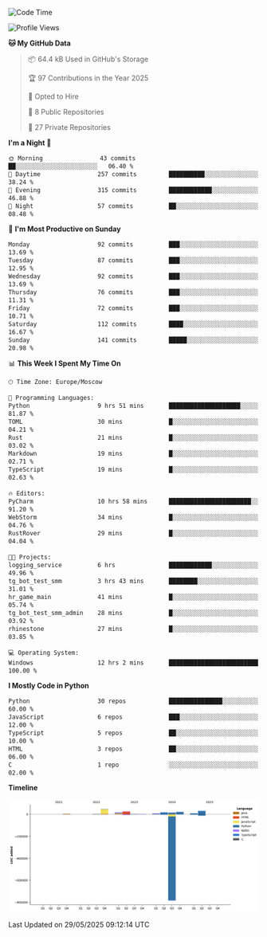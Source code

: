 <!--START_SECTION:waka-->
![Code Time](http://img.shields.io/badge/Code%20Time-681%20hrs-blue)

![Profile Views](http://img.shields.io/badge/Profile%20Views-0-blue)

**🐱 My GitHub Data** 

> 📦 64.4 kB Used in GitHub's Storage 
 > 
> 🏆 97 Contributions in the Year 2025
 > 
> 💼 Opted to Hire
 > 
> 📜 8 Public Repositories 
 > 
> 🔑 27 Private Repositories 
 > 
**I'm a Night 🦉** 

```text
🌞 Morning                43 commits          ██░░░░░░░░░░░░░░░░░░░░░░░   06.40 % 
🌆 Daytime                257 commits         ██████████░░░░░░░░░░░░░░░   38.24 % 
🌃 Evening                315 commits         ████████████░░░░░░░░░░░░░   46.88 % 
🌙 Night                  57 commits          ██░░░░░░░░░░░░░░░░░░░░░░░   08.48 % 
```
📅 **I'm Most Productive on Sunday** 

```text
Monday                   92 commits          ███░░░░░░░░░░░░░░░░░░░░░░   13.69 % 
Tuesday                  87 commits          ███░░░░░░░░░░░░░░░░░░░░░░   12.95 % 
Wednesday                92 commits          ███░░░░░░░░░░░░░░░░░░░░░░   13.69 % 
Thursday                 76 commits          ███░░░░░░░░░░░░░░░░░░░░░░   11.31 % 
Friday                   72 commits          ███░░░░░░░░░░░░░░░░░░░░░░   10.71 % 
Saturday                 112 commits         ████░░░░░░░░░░░░░░░░░░░░░   16.67 % 
Sunday                   141 commits         █████░░░░░░░░░░░░░░░░░░░░   20.98 % 
```


📊 **This Week I Spent My Time On** 

```text
🕑︎ Time Zone: Europe/Moscow

💬 Programming Languages: 
Python                   9 hrs 51 mins       ████████████████████░░░░░   81.87 % 
TOML                     30 mins             █░░░░░░░░░░░░░░░░░░░░░░░░   04.21 % 
Rust                     21 mins             █░░░░░░░░░░░░░░░░░░░░░░░░   03.02 % 
Markdown                 19 mins             █░░░░░░░░░░░░░░░░░░░░░░░░   02.71 % 
TypeScript               19 mins             █░░░░░░░░░░░░░░░░░░░░░░░░   02.63 % 

🔥 Editors: 
PyCharm                  10 hrs 58 mins      ███████████████████████░░   91.20 % 
WebStorm                 34 mins             █░░░░░░░░░░░░░░░░░░░░░░░░   04.76 % 
RustRover                29 mins             █░░░░░░░░░░░░░░░░░░░░░░░░   04.04 % 

🐱‍💻 Projects: 
logging_service          6 hrs               ████████████░░░░░░░░░░░░░   49.96 % 
tg_bot_test_smm          3 hrs 43 mins       ████████░░░░░░░░░░░░░░░░░   31.01 % 
hr_game_main             41 mins             █░░░░░░░░░░░░░░░░░░░░░░░░   05.74 % 
tg_bot_test_smm_admin    28 mins             █░░░░░░░░░░░░░░░░░░░░░░░░   03.92 % 
rhinestone               27 mins             █░░░░░░░░░░░░░░░░░░░░░░░░   03.85 % 

💻 Operating System: 
Windows                  12 hrs 2 mins       █████████████████████████   100.00 % 
```

**I Mostly Code in Python** 

```text
Python                   30 repos            ███████████████░░░░░░░░░░   60.00 % 
JavaScript               6 repos             ███░░░░░░░░░░░░░░░░░░░░░░   12.00 % 
TypeScript               5 repos             ██░░░░░░░░░░░░░░░░░░░░░░░   10.00 % 
HTML                     3 repos             ██░░░░░░░░░░░░░░░░░░░░░░░   06.00 % 
C                        1 repo              ░░░░░░░░░░░░░░░░░░░░░░░░░   02.00 % 
```



**Timeline**

![Lines of Code chart](https://raw.githubusercontent.com/adlemx/adlemx/main/assets/bar_graph.png)


 Last Updated on 29/05/2025 09:12:14 UTC
<!--END_SECTION:waka-->
